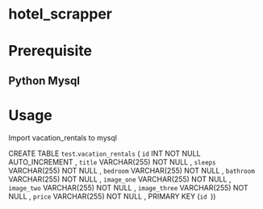 # hotel_scrapper

# Prerequisite
Python 
Mysql
---
# Usage 
Import vacation_rentals to mysql

CREATE TABLE `test`.`vacation_rentals` ( `id` INT NOT NULL AUTO_INCREMENT , `title` VARCHAR(255) NOT NULL , `sleeps` VARCHAR(255) NOT NULL , `bedroom` VARCHAR(255) NOT NULL , `bathroom` VARCHAR(255) NOT NULL , `image_one` VARCHAR(255) NOT NULL , `image_two` VARCHAR(255) NOT NULL , `image_three` VARCHAR(255) NOT NULL , `price` VARCHAR(255) NOT NULL , PRIMARY KEY (`id `))
